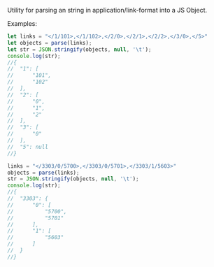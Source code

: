 
Utility for parsing an string in application/link-format into a JS Object.

Examples:
```js
let links = "</1/101>,</1/102>,</2/0>,</2/1>,</2/2>,</3/0>,</5>"
let objects = parse(links);
let str = JSON.stringify(objects, null, '\t');
console.log(str);
//{
//	"1": [
//		"101",
//		"102"
//	],
//	"2": [
//		"0",
//		"1",
//		"2"
//	],
//	"3": [
//		"0"
//	],
//	"5": null
//}

links = "</3303/0/5700>,</3303/0/5701>,</3303/1/5603>"
objects = parse(links);
str = JSON.stringify(objects, null, '\t');
console.log(str);
//{
//	"3303": {
//		"0": [
//			"5700",
//			"5701"
//		],
//		"1": [
//			"5603"
//		]
//	}
//}
```
